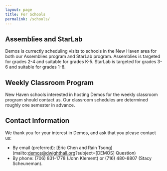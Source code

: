 ```yaml
---
layout: page
title: For Schools
permalink: /schools/
---
```


Assemblies and StarLab
----------------------

Demos is currectly scheduling visits to schools in the New Haven area for both our Assemblies program and StarLab program. Assemblies is targeted for grades 2-4 and suitable for grades K-5. StarLab is targeted for grades 3-6 and suitable for grades 1-8.

Weekly Classroom Program
------------------------

New Haven schools interested in hosting Demos for the weekly classroom program should contact us. Our classroom schedules are determined roughly one semester in advance.

Contact Information
-------------------

We thank you for your interest in Demos, and ask that you please contact us:  

- By email (preferred): [Eric Chen and Rain Tsong](mailto:demos@dwighthall.org?subject=[DEMOS] Question)  
- By phone: (706) 831-1778 (John Klement) or (716) 480-8807 (Stacy Scheuneman).
